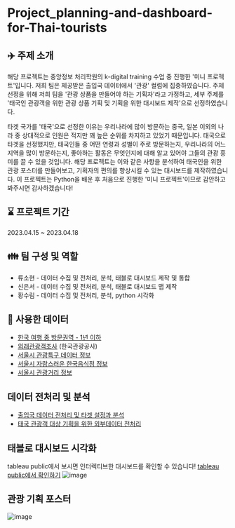 # Project_planning-and-dashboard-for-Thai-tourists
## ✈️ 주제 소개
해당 프로젝트는 중앙정보 처리학원의 k-digital training 수업 중 진행한 '미니 프로젝트'입니다. 
저희 팀은 제공받은 출입국 데이터에서 '관광' 컬럼에 집중하였습니다. 주제 선정을 위해 저희 팀을 '관광 상품을 만들어야 하는 기획자'라고 가정하고,
세부 주제를 '태국인 관광객을 위한 관광 상품 기획 및 기획을 위한 대시보드 제작'으로 선정하였습니다. 

타겟 국가를 '태국'으로 선정한 이유는 우리나라에 많이 방문하는 중국, 일본 이외의 나라 중 상대적으로 인원은 적지만 꽤 높은 순위를 차지하고 있었기 때문입니다.
태국으로 타겟을 선정했지만, 태국인들 중 어떤 연령과 성별이 주로 방문하는지, 우리나라의 어느 지역을 많이 방문하는지, 좋아하는 활동은 무엇인지에 대해 알고 있어야 그들의 관광 흥미를 끌 수 있을 것입니다. 
해당 프로젝트는 이와 같은 사항을 분석하여 태국인을 위한 관광 포스터를 만들어보고, 기획자의 편의를 향상시킬 수 있는 대시보드를 제작하였습니다. 
이 프로젝트는 Python을 배운 후 처음으로 진행한 '미니 프로젝트'이므로 감안하고 봐주시면 감사하겠습니다!
 
## ⌛ 프로젝트 기간
2023.04.15 ~ 2023.04.18

## 👪 팀 구성 및 역할
- 류소현 - 데이터 수집 및 전처리, 분석, 태블로 대시보드 제작 및 통합
- 신은서 - 데이터 수집 및 전처리, 분석, 태블로 대시보드 맵 제작
- 황수림 - 데이터 수집 및 전처리, 분석, python 시각화
  
## 📂 사용한 데이터
- [한국 여행 중 방문권역 - 1년 이하](https://kosis.kr/statHtml/statHtml.do?orgId=113&tblId=DT_113_STBL_1030579&conn_path=I2)
- [외래관광객조사](https://know.tour.go.kr/stat/fRawDataDownloadDis19Re.do) (한국관광공사)
- [서울시 관광특구 데이터 정보](data.seoul.go.kr/dataList/OA-12951/F/1/datasetView.do)
- [서울시 자랑스러운 한국음식점 정보](http://data.seoul.go.kr/dataList/OA-12972/S/1/datasetView.do)
- [서울시 관광거리 정보](http://data.seoul.go.kr/dataList/OA-12929/S/1/datasetView.do)
  
## 데이터 전처리 및 분석
- [출입국 데이터 전처리 및 타겟 설정과 분석](https://github.com/rsohyun/planning-and-dashboard-for-Thai-tourists/blob/6e51765348aa6d1f384537d77d04ef788f27bd78/project_tour_product_planning.ipynb)
- [태국 관광객 대상 기획을 위한 외부데이터 전처리](https://github.com/rsohyun/planning-and-dashboard-for-Thai-tourists/blob/6e51765348aa6d1f384537d77d04ef788f27bd78/real1419%20preprocess_code.R)


## 태블로 대시보드 시각화 
tableau public에서 보시면 인터렉티브한 대시보드를 확인할 수 있습니다! [tableau public에서 확인하기](https://public.tableau.com/app/profile/ryu.sohyun/viz/___16817278590110/sheet3?publish=yes)
![image](https://github.com/rsohyun/planning-and-dashboard-for-Thai-tourists/assets/97154465/4ab9a266-a2f0-4cea-b3ed-0eb1892668d5)

## 관광 기획 포스터
![image](https://github.com/rsohyun/planning-and-dashboard-for-Thai-tourists/assets/97154465/6b0daf85-940c-4204-9a1b-65713dcd0a2f)



